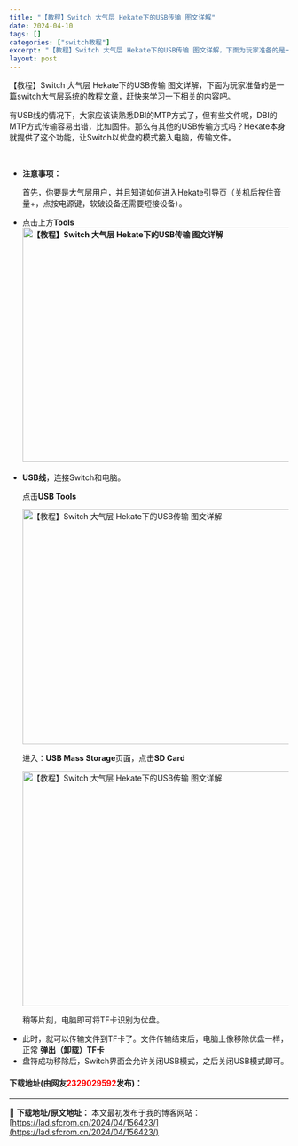 ```yaml
---
title: "【教程】Switch 大气层 Hekate下的USB传输 图文详解"
date: 2024-04-10
tags: []
categories: ["switch教程"]
excerpt: "【教程】Switch 大气层 Hekate下的USB传输 图文详解，下面为玩家准备的是一篇switch大气层系统的教程文章，赶快来学习一下相关的内容吧。 有USB线的情况下，大家应该读熟悉DBI的MTP方式了，但有些文件呢，DBI的MTP方式传输容易出错，比如固件。那么有其他的USB传输方式吗？He&hellip;"
layout: post
---
```


 <p>【教程】Switch 大气层 Hekate下的USB传输 图文详解，下面为玩家准备的是一篇switch大气层系统的教程文章，赶快来学习一下相关的内容吧。</p> <p>有USB线的情况下，大家应该读熟悉DBI的MTP方式了，但有些文件呢，DBI的MTP方式传输容易出错，比如固件。那么有其他的USB传输方式吗？Hekate本身就提供了这个功能，让Switch以优盘的模式接入电脑，传输文件。</p> <p>&nbsp;</p> <ul> <li> <p><strong>注意事项：</strong></p> <p>首先，你要是大气层用户，并且知道如何进入Hekate引导页（关机后按住音量+，点按电源键，软破设备还需要短接设备）。</p></li> <li>点击上方<strong>Tools<img src="https://lad.sfcrom.cn/wp-content/uploads/2024/04/20240410_66162ed6a3cd8.webp" style="width: 751px; height: 422px;" alt="【教程】Switch 大气层 Hekate下的USB传输 图文详解" /></strong></li> <li> <p><strong>USB线</strong>，连接Switch和电脑。</p> <p>点击<strong>USB Tools</strong></p> <p><img src="https://lad.sfcrom.cn/wp-content/uploads/2024/04/20240410_66162ed70faf1.webp" style="width: 742px; height: 423px;" alt="【教程】Switch 大气层 Hekate下的USB传输 图文详解" /></p> <p>进入：<strong>USB Mass Storage</strong>页面，点击<strong>SD Card</strong></p> <p><img src="https://lad.sfcrom.cn/wp-content/uploads/2024/04/20240410_66162ed773a91.webp" style="width: 750px; height: 423px;" alt="【教程】Switch 大气层 Hekate下的USB传输 图文详解" /></p> <p>稍等片刻，电脑即可将TF卡识别为优盘。</p></li> <li>此时，就可以传输文件到TF卡了。文件传输结束后，电脑上像移除优盘一样，正常&nbsp;<strong>弹出（卸载）TF卡</strong></li> <li>盘符成功移除后，Switch界面会允许关闭USB模式，之后关闭USB模式即可。</li> </ul> <p><h4>下载地址(由网友<font color="red">2329029592</font>发布)：</h4></p> 

---
📖 **下载地址/原文地址：** 本文最初发布于我的博客网站：[https://lad.sfcrom.cn/2024/04/156423/](https://lad.sfcrom.cn/2024/04/156423/)
